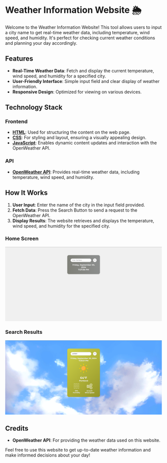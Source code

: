 # Weather Information Website 🌦️

Welcome to the Weather Information Website! This tool allows users to input a city name to get real-time weather data, including temperature, wind speed, and humidity. It's perfect for checking current weather conditions and planning your day accordingly.

## Features

- **Real-Time Weather Data**: Fetch and display the current temperature, wind speed, and humidity for a specified city.
- **User-Friendly Interface**: Simple input field and clear display of weather information.
- **Responsive Design**: Optimized for viewing on various devices.

## Technology Stack

### Frontend

- **[HTML](https://developer.mozilla.org/en-US/docs/Web/HTML)**: Used for structuring the content on the web page.
- **[CSS](https://developer.mozilla.org/en-US/docs/Web/CSS)**: For styling and layout, ensuring a visually appealing design.
- **[JavaScript](https://developer.mozilla.org/en-US/docs/Web/JavaScript)**: Enables dynamic content updates and interaction with the OpenWeather API.

### API

- **[OpenWeather API](https://openweathermap.org/api)**: Provides real-time weather data, including temperature, wind speed, and humidity.

## How It Works

1. **User Input**: Enter the name of the city in the input field provided.
2. **Fetch Data**: Press the Search Button to send a request to the OpenWeather API.
3. **Display Results**: The website retrieves and displays the temperature, wind speed, and humidity for the specified city.

### Home Screen

![Home Screen](https://github.com/tranbren/Weather-Website/blob/main/Weather-website-loadin.png)

### Search Results

![Search Results](https://github.com/tranbren/Weather-Website/blob/main/Weather-website-city.png)

## Credits

- **OpenWeather API**: For providing the weather data used on this website.

Feel free to use this website to get up-to-date weather information and make informed decisions about your day!
